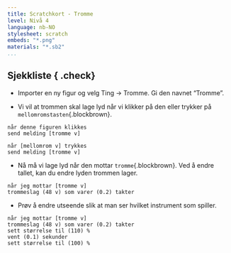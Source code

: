 ```yaml
---
title: Scratchkort - Tromme
level: Nivå 4
language: nb-NO
stylesheet: scratch
embeds: "*.png"
materials: "*.sb2"
...
```


## Sjekkliste { .check}

+ Importer en ny figur og velg Ting -> Tromme. Gi den navnet “Tromme”.

+ Vi vil at trommen skal lage lyd når vi klikker på den eller trykker på `mellomromstasten`{.blockbrown}.

```blocks
når denne figuren klikkes
send melding [tromme v]

når [mellomrom v] trykkes
send melding [tromme v]
```

+ Nå må vi lage lyd når den mottar `tromme`{.blockbrown}. Ved å endre tallet, kan du endre lyden trommen lager.

```blocks
når jeg mottar [tromme v]
trommeslag (48 v) som varer (0.2) takter
```

+ Prøv å endre utseende slik at man ser hvilket instrument som spiller.

```blocks
når jeg mottar [tromme v]
trommeslag (48 v) som varer (0.2) takter
sett størrelse til (110) %
vent (0.1) sekunder
sett størrelse til (100) %
```

